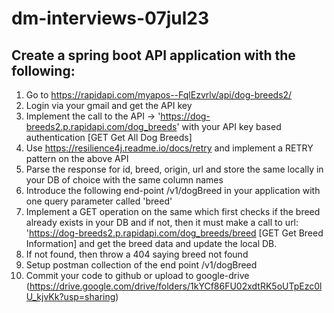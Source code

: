 # dm-interviews-07jul23

## Create a spring boot API application with the following:

1) Go to https://rapidapi.com/myapos--FqlEzvrlv/api/dog-breeds2/
2) Login via your gmail and get the API key
3) Implement the call to the API -> 'https://dog-breeds2.p.rapidapi.com/dog_breeds' with your API key based authentication [GET Get All Dog Breeds]
4) Use https://resilience4j.readme.io/docs/retry and implement a RETRY pattern on the above API
4) Parse the response for id, breed, origin, url and store the same locally in your DB of choice with the same column names
5) Introduce the following end-point /v1/dogBreed in your application with one query parameter called 'breed' 
6) Implement a GET operation on the same which first checks if the breed already exists in your DB and if not, then it must make a call to url: 'https://dog-breeds2.p.rapidapi.com/dog_breeds/breed [GET Get Breed Information] and get the breed data and update the local DB.
7) If not found, then throw a 404 saying breed not found
8) Setup postman collection of the end point /v1/dogBreed
9) Commit your code to github or upload to google-drive (https://drive.google.com/drive/folders/1kYCf86FU02xdtRK5oUTpEzc0lU_kjvKk?usp=sharing)
